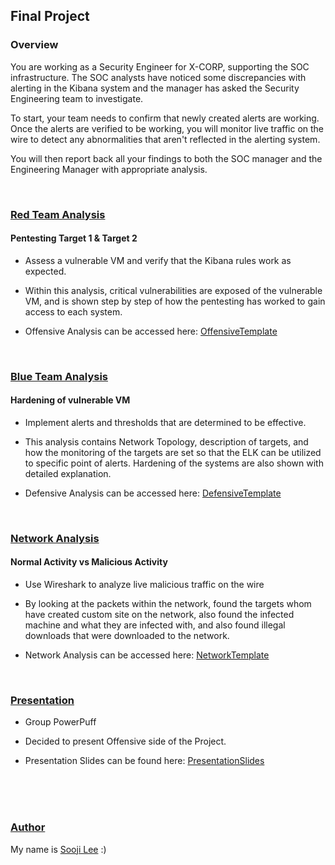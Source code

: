 ## Final Project

### Overview
You are working as a Security Engineer for X-CORP, supporting the SOC infrastructure. The SOC analysts have noticed some discrepancies with alerting in the Kibana system and the manager has asked the Security Engineering team to investigate.

To start, your team needs to confirm that newly created alerts are working. Once the alerts are verified to be working, you will monitor live traffic on the wire to detect any abnormalities that aren't reflected in the alerting system.

You will then report back all your findings to both the SOC manager and the Engineering Manager with appropriate analysis.

<br>

### <u> Red Team Analysis </u>
#### Pentesting Target 1 & Target 2
- Assess a vulnerable VM and verify that the Kibana rules work as expected.

- Within this analysis, critical vulnerabilities are exposed of the vulnerable VM, and is shown step by step of how the pentesting has worked to gain access to each system.

- Offensive Analysis can be accessed here: [OffensiveTemplate](OffensiveTemplate.md)

<br>

### <u> Blue Team Analysis </u>
#### Hardening of vulnerable VM
- Implement alerts and thresholds that are determined to be effective.

- This analysis contains Network Topology, description of targets, and how the monitoring of the targets are set so that the ELK can be utilized to specific point of alerts. Hardening of the systems are also shown with detailed explanation.

- Defensive Analysis can be accessed here: [DefensiveTemplate](DefensiveTemplate.md)

<br>

### <u> Network Analysis </u>
#### Normal Activity vs Malicious Activity
- Use Wireshark to analyze live malicious traffic on the wire

- By looking at the packets within the network, found the targets whom have created custom site on the network, also found the infected machine and what they are infected with, and also found illegal downloads that were downloaded to the network.

- Network Analysis can be accessed here: [NetworkTemplate](NetworkTemplate.md)

<br>

### <u> Presentation </u>
- Group PowerPuff

- Decided to present Offensive side of the Project.

- Presentation Slides can be found here: [PresentationSlides](Resources/PowerPuff-Offensive_Final_Project_Presentation.pdf)


<br>
<br>
<br>

### <u> Author </u>
My name is [Sooji Lee](https://www.linkedin.com/in/soojilee88/) :)